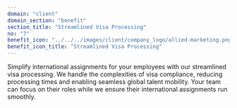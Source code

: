 ```yaml
---
domain: "client"
domain_section: "benefit"
section_title: "Streamlined Visa Processing"
no: "7"
benefit_icon: "../../../images/client/company_logo/allied-marketing.png"
benefit_icon_title: "Streamlined Visa Processing"
---
```


Simplify international assignments for your employees with our streamlined visa processing. We handle the complexities of visa compliance, reducing processing times and enabling seamless global talent mobility. Your team can focus on their roles while we ensure their international assignments run smoothly.
